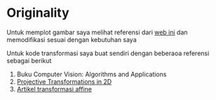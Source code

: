 # Originality

Untuk memplot gambar saya melihat referensi dari [web ini](https://stackabuse.com/affine-image-transformations-in-python-with-numpy-pillow-and-opencv/)
dan memodifikasi sesuai dengan kebutuhan saya

Untuk kode transformasi saya buat sendiri dengan beberaoa referensi sebagai berikut
1. Buku Computer Vision: Algorithms and Applications
2. [Projective Transformations in 2D](https://mc.ai/part-ii-projective-transformations-in-2d/)
3. [Artikel transformasi affine](https://www.scribd.com/document/365759854/Artikel-Transformasi-Affine)
